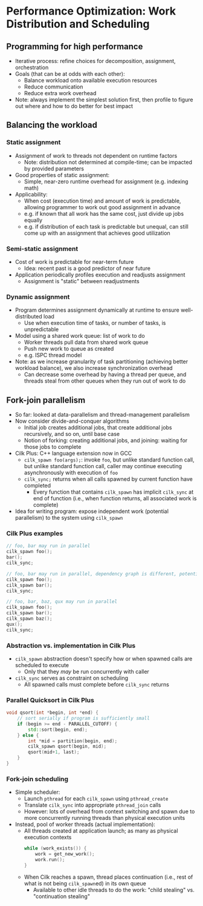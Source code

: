 # Performance Optimization: Work Distribution and Scheduling

## Programming for high performance

* Iterative process: refine choices for decomposition, assignment, orchestration
* Goals (that can be at odds with each other):
    - Balance workload onto available execution resources
    - Reduce communication
    - Reduce extra work overhead
* Note: always implement the simplest solution first, then profile to figure out where and how to do better for best impact

## Balancing the workload

### Static assignment

* Assignment of work to threads not dependent on runtime factors
    - Note: distribution not determined at compile-time; can be impacted by provided parameters
* Good properties of static assignment:
    - Simple, near-zero runtime overhead for assignment (e.g. indexing math)
* Applicability:
    - When cost (execution time) and amount of work is predictable, allowing programmer to work out good assignment in advance
    - e.g. if known that all work has the same cost, just divide up jobs equally
    - e.g. if distribution of each task is predictable but unequal, can still come up with an assignment that achieves good utilization

### Semi-static assignment

* Cost of work is predictable for near-term future
    - Idea: recent past is a good predictor of near future
* Application periodically profiles execution and readjusts assignment
    - Assignment is "static" between readjustments

### Dynamic assignment

* Program determines assignment dynamically at runtime to ensure well-distributed load
    - Use when execution time of tasks, or number of tasks, is unpredictable
* Model using a shared work queue: list of work to do
    - Worker threads pull data from shared work queue
    - Push new work to queue as created
    - e.g. ISPC thread model
* Note: as we increase granularity of task partitioning (achieving better workload balance), we also increase synchronization overhead
    - Can decrease some overhead by having a thread per queue, and threads steal from other queues when they run out of work to do

## Fork-join parallelism

* So far: looked at data-parallelism and thread-management parallelism
* Now consider divide-and-conquer algorithms
    - Initial job creates additional jobs, that create additional jobs recursively, and so on, until base case
    - Notion of forking: creating additional jobs, and joining: waiting for those jobs to complete
* Cilk Plus: C++ language extension now in GCC
    - `cilk_spawn foo(args);`: invoke `foo`, but unlike standard function call, but unlike standard function call, caller may continue executing asynchronously with execution of `foo`
    - `cilk_sync;` returns when all calls spawned by current function have completed
        - Every function that contains `cilk_spawn` has implicit `cilk_sync` at end of function (i.e., when function returns, all associated work is complete)
* Idea for writing program: expose independent work (potential parallelism) to the system using `cilk_spawn`

### Cilk Plus examples

```c++
// foo, bar may run in parallel
cilk_spawn foo();
bar();
cilk_sync;
```

```c++
// foo, bar may run in parallel, dependency graph is different, potentially higher runtime overhead
cilk_spawn foo();
cilk_spawn bar();
cilk_sync;
```

```c++
// foo, bar, baz, qux may run in parallel
cilk_spawn foo();
cilk_spawn bar();
cilk_spawn baz();
qux();
cilk_sync;
```

### Abstraction vs. implementation in Cilk Plus

* `cilk_spawn` abstraction doesn't specify how or when spawned calls are scheduled to execute
    - Only that they *may* be run concurrently with caller
* `cilk_sync` serves as constraint on scheduling
    - All spawned calls must complete before `cilk_sync` returns

### Parallel Quicksort in Cilk Plus

```c++
void qsort(int *begin, int *end) {
    // sort serially if program is sufficiently small
    if (begin >= end - PARALLEL_CUTOFF) {
        std::sort(begin, end);
    } else {
        int *mid = partition(begin, end);
        cilk_spawn qsort(begin, mid);
        qsort(mid+1, last);
    }
}
```

### Fork-join scheduling

* Simple scheduler:
    - Launch `pthread` for each `cilk_spawn` using `pthread_create`
    - Translate `cilk_sync` into appropriate `pthread_join` calls
    - However: lots of overhead from context switching and spawn due to more concurrently running threads than physical execution units
* Instead, pool of worker threads (actual implementation):
    - All threads created at application launch; as many as physical execution contexts
        ```c++
        while (work_exists()) {
            work = get_new_work();
            work.run();
        }
        ```
    - When Cilk reaches a spawn, thread places continuation (i.e., rest of what is not being `cilk_spawn`ed) in its own queue
        - Available to other idle threads to do the work: "child stealing" vs. "continuation stealing"